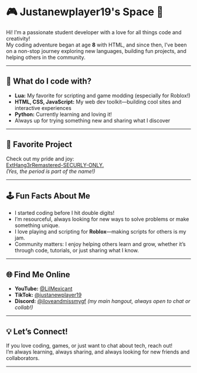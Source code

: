 # 🎮 Justanewplayer19's Space 👋

Hi! I’m a passionate student developer with a love for all things code and creativity!  
My coding adventure began at age **8** with HTML, and since then, I’ve been on a non-stop journey exploring new languages, building fun projects, and helping others in the community.

---

## 🚀 What do I code with?
- **Lua:** My favorite for scripting and game modding (especially for Roblox!)
- **HTML, CSS, JavaScript:** My web dev toolkit—building cool sites and interactive experiences
- **Python:** Currently learning and loving it!
- Always up for trying something new and sharing what I discover

---

## 🌟 Favorite Project

Check out my pride and joy:  
[ExtHang3rRemastered-SECURLY-ONLY.](https://github.com/Justanewplayer19/ExtHang3rRemastered-SECURLY-ONLY.)  
*(Yes, the period is part of the name!)*

---

## 🕹️ Fun Facts About Me
- I started coding before I hit double digits!
- I’m resourceful, always looking for new ways to solve problems or make something unique.
- I love playing and scripting for **Roblox**—making scripts for others is my jam.
- Community matters: I enjoy helping others learn and grow, whether it’s through code, tutorials, or just sharing what I know.

---

## 🌐 Find Me Online

- **YouTube:** [@LilMexicant](https://www.youtube.com/@LilMexicant)  
- **TikTok:** [@justanewplayer19](https://www.tiktok.com/@justanewplayer19)  
- **Discord:** [@iloveandmissmygf](https://discordapp.com/users/1023772274446323713) *(my main hangout, always open to chat or collab!)*

---

## 💡 Let’s Connect!
If you love coding, games, or just want to chat about tech, reach out!  
I’m always learning, always sharing, and always looking for new friends and collaborators.

---
